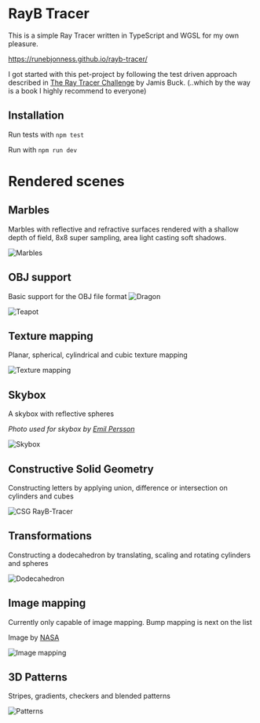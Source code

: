 # RayB Tracer

This is a simple Ray Tracer written in TypeScript and WGSL for my own pleasure.

https://runebjonness.github.io/rayb-tracer/

I got started with this pet-project by following the test driven approach described in [The Ray Tracer Challenge](http://raytracerchallenge.com/) by Jamis Buck. (..which by the way is a book I highly recommend to everyone)

## Installation

Run tests with `npm test`

Run with `npm run dev`

# Rendered scenes

## Marbles

Marbles with reflective and refractive surfaces rendered with a shallow depth of field, 8x8 super sampling, area light casting soft shadows.

![Marbles](./examples/rayb-tracer-marbles_2560x1440.png)

## OBJ support

Basic support for the OBJ file format
![Dragon](./examples/rayb-tracer-dragon_3440x1440.png)

![Teapot](./examples/rayb-tracer-teapot_2560x1440.png)

## Texture mapping

Planar, spherical, cylindrical and cubic texture mapping

![Texture mapping](./examples/rayb-tracer-texture-mapping_2560x1440.png)

## Skybox

A skybox with reflective spheres

_Photo used for skybox by [Emil Persson](http://www.humus.name)_

![Skybox](./examples/rayb-tracer-skybox_2560x1440.png)

## Constructive Solid Geometry

Constructing letters by applying union, difference or intersection on cylinders and cubes

![CSG RayB-Tracer](./examples/rayb-tracer-csg_2560x1440.png)

## Transformations

Constructing a dodecahedron by translating, scaling and rotating cylinders and spheres

![Dodecahedron](./examples/rayb-tracer-dodecahedron_2560x1440.png)

## Image mapping

Currently only capable of image mapping. Bump mapping is next on the list

Image by [NASA](https://svs.gsfc.nasa.gov/cgi-bin/details.cgi?aid=4720)

![Image mapping](./examples/rayb-tracer-image-mapping_2560x1440.png)

## 3D Patterns

Stripes, gradients, checkers and blended patterns

![Patterns](./examples/rayb-tracer-patterns_2560x1440.png)
